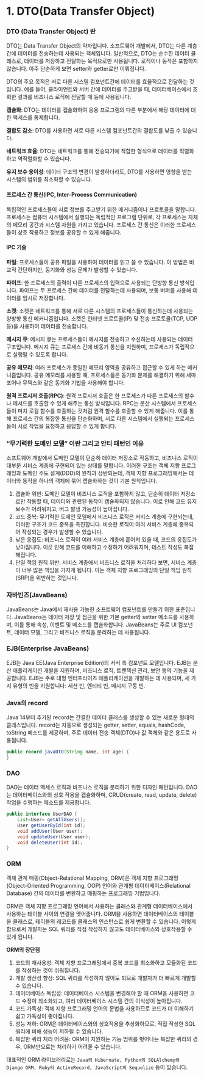# 1. DTO(Data Transfer Object)

### DTO (Data Transfer Object) 란

DTO는 Data Transfer Object의 약자입니다. 소프트웨어 개발에서, DTO는 다른 계층간에 데이터를 전송하는데 사용되는 객체입니다. 일반적으로, DTO는 순수한 데이터 클래스로, 데이터를 저장하고 전달하는 목적으로만 사용됩니다. 로직이나 동작은 포함하지 않습니다. 아주 단순하게 보면 setter와 getter로만 이뤄집니다.

DTO의 주요 목적은 서로 다른 시스템 컴포넌트간에 데이터를 효율적으로 전달하는 것입니다. 예를 들어, 클라이언트와 서버 간에 데이터를 주고받을 때, 데이터베이스에서 조회한 결과를 비즈니스 로직에 전달할 때 등에 사용됩니다.&#x20;

**캡슐화**: DTO는 데이터를 캡슐화하여 응용 프로그램의 다른 부분에서 해당 데이터에 대한 액세스를 통제합니다.

**결합도 감소**: DTO를 사용하면 서로 다른 시스템 컴포넌트간의 결합도를 낮출 수 있습니다.

**네트워크 효율**: DTO는 네트워크를 통해 전송되기에 적합한 형식으로 데이터를 직렬화하고 역직렬화할 수 있습니다.

**유지 보수 용이성**: 데이터 구조의 변경이 발생하더라도, DTO를 사용하면 영향을 받는 시스템의 범위를 최소화할 수 있습니다.

#### 프로세스 간 통신(IPC, Inter-Process Communication)

독립적인 프로세스들이 서로 정보를 주고받기 위한 메커니즘이나 프로토콜을 말합니다. 프로세스는 컴퓨터 시스템에서 실행되는 독립적인 프로그램 단위로, 각 프로세스는 자체의 메모리 공간과 시스템 자원을 가지고 있습니다. 프로세스 간 통신은 이러한 프로세스들이 상호 작용하고 정보를 공유할 수 있게 해줍니다.

#### IPC 기술

**파일**: 프로세스들이 공유 파일을 사용하여 데이터를 읽고 쓸 수 있습니다. 이 방법은 비교적 간단하지만, 동기화와 성능 문제가 발생할 수 있습니다.

**파이프**: 한 프로세스의 출력이 다른 프로세스의 입력으로 사용되는 단방향 통신 방식입니다. 파이프는 두 프로세스 간에 데이터를 전달하는데 사용되며, 보통 버퍼를 사용해 데이터를 임시로 저장합니다.

**소켓**: 소켓은 네트워크를 통해 서로 다른 시스템의 프로세스들이 통신하는데 사용되는 양방향 통신 메커니즘입니다. 소켓은 인터넷 프로토콜(IP) 및 전송 프로토콜(TCP, UDP 등)을 사용하여 데이터를 전송합니다.

**메시지 큐**: 메시지 큐는 프로세스들이 메시지를 전송하고 수신하는데 사용되는 데이터 구조입니다. 메시지 큐는 프로세스 간에 비동기 통신을 지원하며, 프로세스가 독립적으로 실행될 수 있도록 합니다.

**공유 메모리**: 여러 프로세스가 동일한 메모리 영역을 공유하고 접근할 수 있게 하는 메커니즘입니다. 공유 메모리를 사용할 때, 프로세스들은 동기화 문제를 해결하기 위해 세마포어나 뮤텍스와 같은 동기화 기법을 사용해야 합니다.

**원격 프로시저 호출(RPC)**: 원격 프로시저 호출은 한 프로세스가 다른 프로세스의 함수나 메서드를 호출할 수 있게 해주는 통신 방식입니다. RPC는 분산 시스템에서 프로세스들이 마치 로컬 함수를 호출하는 것처럼 원격 함수를 호출할 수 있게 해줍니다. 이를 통해 프로세스 간의 복잡한 통신을 단순화하며, 서로 다른 시스템에서 실행되는 프로세스들이 서로 작업을 요청하고 응답할 수 있게 합니다.

### “무기력한 도메인 모델” 이란 그리고 안티 패턴인 이유

소프트웨어 개발에서 도메인 모델이 단순히 데이터 저장소로 작동하고, 비즈니스 로직이 대부분 서비스 계층에 구현되어 있는 상태를 말합니다. 이러한 구조는 객체 지향 프로그래밍과 도메인 주도 설계(DDD)의 원칙과 상반되는데, 객체 지향 프로그래밍에서는 데이터와 동작을 하나의 객체에 묶어 캡슐화하는 것이 기본 원칙입니다.

1. 캡슐화 위반: 도메인 모델이 비즈니스 로직을 포함하지 않고, 단순히 데이터 저장소로만 작동할 때, 데이터와 관련된 동작이 캡슐화되지 않습니다. 이로 인해 코드 유지 보수가 어려워지고, 버그 발생 가능성이 높아집니다.
2. 코드 중복: 무기력한 도메인 모델에서 비즈니스 로직은 서비스 계층에 구현되는데, 이러한 구조가 코드 중복을 촉진합니다. 비슷한 로직이 여러 서비스 계층에 중복되어 작성되는 경우가 발생할 수 있습니다.
3. 낮은 응집도: 비즈니스 로직이 여러 서비스 계층에 흩어져 있을 때, 코드의 응집도가 낮아집니다. 이로 인해 코드를 이해하고 수정하기 어려워지며, 테스트 작성도 복잡해집니다.
4. 단일 책임 원칙 위반: 서비스 계층에서 비즈니스 로직을 처리하다 보면, 서비스 계층이 너무 많은 책임을 가지게 됩니다. 이는 객체 지향 프로그래밍의 단일 책임 원칙(SRP)을 위반하는 것입니다.

### 자바빈즈(JavaBeans)

JavaBeans는 Java에서 재사용 가능한 소프트웨어 컴포넌트를 만들기 위한 표준입니다. JavaBeans는 데이터 저장 및 접근을 위한 기본 getter와 setter 메소드를 사용하며, 이를 통해 속성, 이벤트 및 메소드를 캡슐화합니다. JavaBeans는 주로 UI 컴포넌트, 데이터 모델, 그리고 비즈니스 로직을 분리하는 데 사용됩니다.

### EJB(Enterprise JavaBeans)

EJB는 Java EE(Java Enterprise Edition)의 서버 측 컴포넌트 모델입니다. EJB는 분산 애플리케이션 개발을 지원하며, 비즈니스 로직, 트랜잭션 관리, 보안 등의 기능을 제공합니다. EJB는 주로 대형 엔터프라이즈 애플리케이션을 개발하는 데 사용되며, 세 가지 유형의 빈을 지원합니다: 세션 빈, 엔티티 빈, 메시지 구동 빈.

### Java의 record

Java 14부터 추가된 record는 간결한 데이터 클래스를 생성할 수 있는 새로운 형태의 클래스입니다. record는 자동으로 생성되는 getter, setter, equals, hashCode, toString 메소드를 제공하며, 주로 데이터 전송 객체(DTO)나 값 객체와 같은 용도로 사용됩니다.

```java
public record javaDTO(String name, int age) {
}
```

### DAO

DAO는 데이터 액세스 로직과 비즈니스 로직을 분리하기 위한 디자인 패턴입니다. DAO는 데이터베이스와의 상호 작용을 캡슐화하며, CRUD(create, read, update, delete) 작업을 수행하는 메소드를 제공합니다.

```java
public interface UserDAO {
    List<User> getAllUsers();
    User getUserById(int id);
    void addUser(User user);
    void updateUser(User user);
    void deleteUser(int id);
}

```

### ORM

객체 관계 매핑(Object-Relational Mapping, ORM)은 객체 지향 프로그래밍(Object-Oriented Programming, OOP) 언어와 관계형 데이터베이스(Relational Database) 간의 데이터를 변환하고 매핑하는 프로그래밍 기법입니다.

ORM은 객체 지향 프로그래밍 언어에서 사용하는 클래스와 관계형 데이터베이스에서 사용하는 테이블 사이의 연결을 맺어줍니다. ORM을 사용하면 데이터베이스의 테이블을 클래스로, 테이블의 레코드를 클래스의 인스턴스로 쉽게 변환할 수 있습니다. 이렇게 함으로써 개발자는 SQL 쿼리를 직접 작성하지 않고도 데이터베이스와 상호작용할 수 있게 됩니다.

**ORM의 장단점**

1. 코드의 재사용성: 객체 지향 프로그래밍에서 중복 코드를 최소화하고 모듈화된 코드를 작성하는 것이 쉬워집니다.
2. 개발 생산성 향상: SQL 쿼리를 작성하지 않아도 되므로 개발자가 더 빠르게 개발할 수 있습니다.
3. 데이터베이스 독립성: 데이터베이스 시스템을 변경해야 할 때 ORM을 사용하면 코드 수정이 최소화되고, 여러 데이터베이스 시스템 간의 이식성이 높아집니다.
4. 코드 가독성: 객체 지향 프로그래밍 언어의 문법을 사용하므로 코드가 더 이해하기 쉽고 가독성이 좋아집니다.
5. 성능 저하: ORM은 데이터베이스와의 상호작용을 추상화하므로, 직접 작성한 SQL 쿼리에 비해 성능이 저하될 수 있습니다.
6. 복잡한 쿼리 처리 어려움: ORM이 지원하는 기능 범위를 벗어나는 복잡한 쿼리의 경우, ORM만으로는 처리하기 어려울 수 있습니다.

대표적인 ORM 라이브러리로는 `Java의 Hibernate, Python의 SQLAlchemy와 Django ORM, Ruby의 ActiveRecord, JavaScript의 Sequelize` 등이 있습니다.

